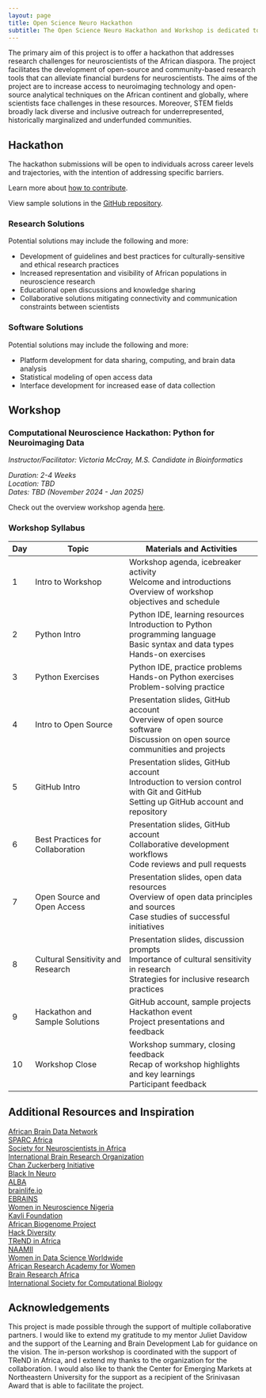 ```yaml
---
layout: page
title: Open Science Neuro Hackathon
subtitle: The Open Science Neuro Hackathon and Workshop is dedicated to building training, research, and software tools for neuroscientists and researchers across the African diaspora and continent.
---
```


The primary aim of this project is to offer a hackathon that addresses research challenges for neuroscientists of the African diaspora. The project facilitates the development of open-source and community-based research tools that can alleviate financial burdens for neuroscientists. The aims of the project are to increase access to neuroimaging technology and open-source analytical techniques on the African continent and globally, where scientists face challenges in these resources. Moreover, STEM fields broadly lack diverse and inclusive outreach for underrepresented, historically marginalized and underfunded communities.

## Hackathon

The hackathon submissions will be open to individuals across career levels and trajectories, with the intention of addressing specific barriers.

Learn more about [how to contribute](https://github.com/victoriamccray/Hackathon/blob/main/CONTRIBUTING.md).

View sample solutions in the [GitHub repository](https://github.com/victoriamccray/Hackathon/tree/main).

### Research Solutions

Potential solutions may include the following and more:

- Development of guidelines and best practices for culturally-sensitive and ethical research practices
- Increased representation and visibility of African populations in neuroscience research
- Educational open discussions and knowledge sharing
- Collaborative solutions mitigating connectivity and communication constraints between scientists

### Software Solutions

Potential solutions may include the following and more:

- Platform development for data sharing, computing, and brain data analysis
- Statistical modeling of open access data
- Interface development for increased ease of data collection

## Workshop

### Computational Neuroscience Hackathon: Python for Neuroimaging Data

*Instructor/Facilitator: Victoria McCray, M.S. Candidate in Bioinformatics*

*Duration: 2-4 Weeks*
<br>*Location: TBD*
<br>*Dates: TBD (November 2024 - Jan 2025)*

Check out the overview workshop agenda [here](assets/img/workshop-agenda.pdf).

### Workshop Syllabus
| Day | Topic                                     | Materials and Activities                                                                                         |
|-----|-------------------------------------------|-------------------------------------------------------------------------------------------------------------------|
| 1   | Intro to Workshop                        | Workshop agenda, icebreaker activity<br>Welcome and introductions<br>Overview of workshop objectives and schedule |
| 2   | Python Intro                             | Python IDE, learning resources<br>Introduction to Python programming language<br>Basic syntax and data types<br>Hands-on exercises |
| 3   | Python Exercises                         | Python IDE, practice problems<br>Hands-on Python exercises<br>Problem-solving practice                            |
| 4   | Intro to Open Source                     | Presentation slides, GitHub account<br>Overview of open source software<br>Discussion on open source communities and projects |
| 5   | GitHub Intro                             | Presentation slides, GitHub account<br>Introduction to version control with Git and GitHub<br>Setting up GitHub account and repository |
| 6   | Best Practices for Collaboration         | Presentation slides, GitHub account<br>Collaborative development workflows<br>Code reviews and pull requests       |
| 7   | Open Source and Open Access                | Presentation slides, open data resources<br>Overview of open data principles and sources<br>Case studies of successful initiatives |
| 8   | Cultural Sensitivity and Research        | Presentation slides, discussion prompts<br>Importance of cultural sensitivity in research<br>Strategies for inclusive research practices |
| 9   | Hackathon and Sample Solutions           | GitHub account, sample projects<br>Hackathon event<br>Project presentations and feedback                           |
| 10  | Workshop Close                           | Workshop summary, closing feedback<br>Recap of workshop highlights and key learnings<br>Participant feedback      |



## Additional Resources and Inspiration

[African Brain Data Network](https://africanbraindatanetwork.com/)
<br>[SPARC Africa](https://sparcopen.org/people/sparc-africa/)
<br>[Society for Neuroscientists in Africa](https://sonafrica.org/)
<br>[International Brain Research Organization](https://ibro.org/)
<br>[Chan Zuckerberg Initiative](https://chanzuckerberg.com/eoss/)
<br>[Black In Neuro](https://blackinneuro.com/)
<br>[ALBA](https://www.alba.network/)
<br>[brainlife.io](https://brainlife.io/about/)
<br>[EBRAINS](https://www.ebrains.eu/)
<br>[Women in Neuroscience Nigeria](https://www.winng.org.ng/)
<br>[Kavli Foundation](https://www.kavlifoundation.org/)
<br>[African Biogenome Project](https://africanbiogenome.org/)
<br>[Hack Diversity](https://www.hackdiversity.com/)
<br>[TReND in Africa](https://trendinafrica.org/)
<br>[NAAMII](https://www.naamii.org.np/)
<br>[Women in Data Science Worldwide](https://www.widsworldwide.org/)
<br>[African Research Academy for Women](https://www.africanwomenresearchers.org/)
<br>[Brain Research Africa](https://brainafrica.org/)
<br>[International Society for Computational Biology](https://www.iscb.org/)

## Acknowledgements

This project is made possible through the support of multiple collaborative partners. I would like to extend my gratitude to my mentor Juliet Davidow and the support of the Learning and Brain Development Lab for guidance on the vision. The in-person workshop is coordinated with the support of TReND in Africa, and I extend my thanks to the organization for the collaboration. I would also like to thank the Center for Emerging Markets at Northeastern University for the support as a recipient of the Srinivasan Award that is able to facilitate the project.

